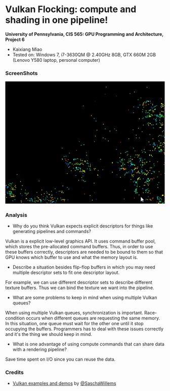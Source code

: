 Vulkan Flocking: compute and shading in one pipeline!
======================

**University of Pennsylvania, CIS 565: GPU Programming and Architecture, Project 6**

* Kaixiang Miao
* Tested on: Windows 7, i7-3630QM @ 2.40GHz 8GB, GTX 660M 2GB (Lenovo Y580 laptop, personal computer)

### ScreenShots

![](img/72.gif)


### Analysis

* Why do you think Vulkan expects explicit descriptors for things like generating pipelines and commands? 

Vulkan is a explicit low-level graphics API. It uses command buffer pool, which stores the pre-allocated command buffers. Thus, in order to use these buffers correctly, descriptors are needed to be bound to them so that GPU knows which buffer to use and what the memory layout is.

* Describe a situation besides flip-flop buffers in which you may need multiple descriptor sets to fit one descriptor layout.

For example, we can use different descriptor sets to describe different texture buffers. Thus we can bind the texture we want into the pipeline.

* What are some problems to keep in mind when using multiple Vulkan queues?

When using multiple Vulkan queues, synchronization is important. Race-condition occurs when different queues are requesting the same memory. In this situation, one queue must wait for the other one until it stop occupying the buffers. Programmers has to deal with these issues correctly and it's the thing we should keep in mind.

* What is one advantage of using compute commands that can share data with a rendering pipeline?

Save time spent on I/O since you can reuse the data.


### Credits

* [Vulkan examples and demos](https://github.com/SaschaWillems/Vulkan) by [@SaschaWillems](https://github.com/SaschaWillems)
